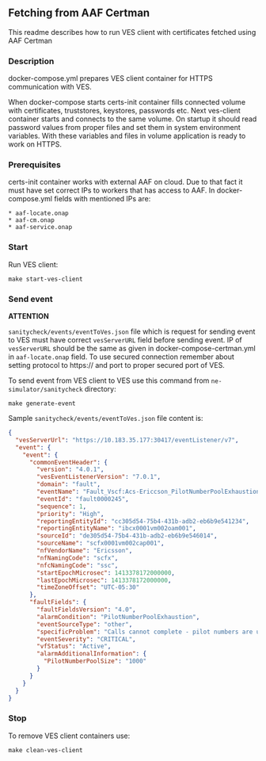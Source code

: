 ## Fetching from AAF Certman
This readme describes how to run VES client with certificates fetched using AAF Certman

### Description

docker-compose.yml prepares VES client container for HTTPS communication with VES.

When docker-compose starts certs-init container fills connected volume with certificates, truststores, keystores, 
passwords etc. Next ves-client container starts and connects to the same volume. On startup it should read password
values from proper files and set them in system environment variables. With these variables and files in volume 
application is ready to work on HTTPS.

### Prerequisites

certs-init container works with external AAF on cloud. Due to that fact it must have set correct IPs to workers that
has access to AAF. In docker-compose.yml fields with mentioned IPs are:
    
    * aaf-locate.onap
    * aaf-cm.onap
    * aaf-service.onap

### Start

Run VES client:

```
make start-ves-client
```

### Send event

**ATTENTION**

``sanitycheck/events/eventToVes.json`` file which is request for sending event to VES must have correct ``vesServerURL`` 
field before sending event. 
IP of ``vesServerURL`` should be the same as given in docker-compose-certman.yml in ``aaf-locate.onap`` field.
To use secured connection remember about setting protocol to https:// and port to proper secured port of VES.

To send event from VES client to VES use this command from ``ne-simulator/sanitycheck`` directory:

````
make generate-event
````

Sample ``sanitycheck/events/eventToVes.json`` file content is:

```json
{
  "vesServerUrl": "https://10.183.35.177:30417/eventListener/v7",
  "event": {
    "event": {
      "commonEventHeader": {
        "version": "4.0.1",
        "vesEventListenerVersion": "7.0.1",
        "domain": "fault",
        "eventName": "Fault_Vscf:Acs-Ericcson_PilotNumberPoolExhaustion",
        "eventId": "fault0000245",
        "sequence": 1,
        "priority": "High",
        "reportingEntityId": "cc305d54-75b4-431b-adb2-eb6b9e541234",
        "reportingEntityName": "ibcx0001vm002oam001",
        "sourceId": "de305d54-75b4-431b-adb2-eb6b9e546014",
        "sourceName": "scfx0001vm002cap001",
        "nfVendorName": "Ericsson",
        "nfNamingCode": "scfx",
        "nfcNamingCode": "ssc",
        "startEpochMicrosec": 1413378172000000,
        "lastEpochMicrosec": 1413378172000000,
        "timeZoneOffset": "UTC-05:30"
      },
      "faultFields": {
        "faultFieldsVersion": "4.0",
        "alarmCondition": "PilotNumberPoolExhaustion",
        "eventSourceType": "other",
        "specificProblem": "Calls cannot complete - pilot numbers are unavailable",
        "eventSeverity": "CRITICAL",
        "vfStatus": "Active",
        "alarmAdditionalInformation": {
          "PilotNumberPoolSize": "1000"
        }
      }
    }
  }
}
```

### Stop
To remove VES client containers use:
```
make clean-ves-client
```
